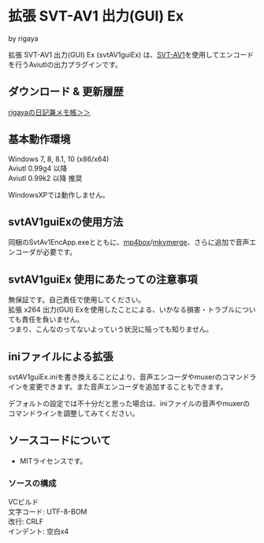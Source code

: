 
# 拡張 SVT-AV1 出力(GUI) Ex  
by rigaya

拡張 SVT-AV1 出力(GUI) Ex (svtAV1guiEx) は、[SVT-AV1](https://github.com/OpenVisualCloud/SVT-AV1)を使用してエンコードを行うAviutlの出力プラグインです。

## ダウンロード & 更新履歴
[rigayaの日記兼メモ帳＞＞](http://rigaya34589.blog135.fc2.com/blog-category-5.html)

## 基本動作環境
Windows 7, 8, 8.1, 10 (x86/x64)  
Aviutl 0.99g4 以降  
Aviutl 0.99k2 以降 推奨  

WindowsXPでは動作しません。

## svtAV1guiExの使用方法
同梱のSvtAv1EncApp.exeとともに、[mp4box](https://gpac.wp.imt.fr/downloads/)/[mkvmerge](https://mkvtoolnix.download/downloads.html#windows)、さらに追加で音声エンコーダが必要です。

## svtAV1guiEx 使用にあたっての注意事項
無保証です。自己責任で使用してください。  
拡張 x264 出力(GUI) Exを使用したことによる、いかなる損害・トラブルについても責任を負いません。  
つまり、こんなのってないよっていう状況に陥っても知りません。

## iniファイルによる拡張
svtAV1guiEx.iniを書き換えることにより、音声エンコーダやmuxerのコマンドラインを変更できます。また音声エンコーダを追加することもできます。

デフォルトの設定では不十分だと思った場合は、iniファイルの音声やmuxerのコマンドラインを調整してみてください。


## ソースコードについて
- MITライセンスです。

### ソースの構成
VCビルド  
文字コード: UTF-8-BOM  
改行: CRLF  
インデント: 空白x4  
